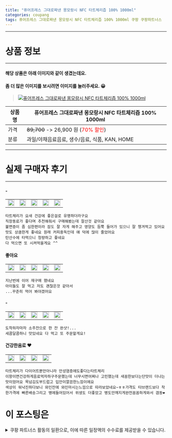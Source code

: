 ```yaml
---
title: "퓨어프레스 그대로짜낸 몽모랑시 NFC 타트체리즙 100% 1000ml"
categories: coupang
tags: 퓨어프레스 그대로짜낸 몽모랑시 NFC 타트체리즙 100% 1000ml 쿠팡 쿠팡파트너스
---
```

---

# 상품 정보

---

#### 해당 상품은 아래 이미지와 같이 생겼는데요. 
#### 좀 더 많은 이미지를 보시려면 이미지를 눌러주세요. 😀
> [![퓨어프레스 그대로짜낸 몽모랑시 NFC 타트체리즙 100% 1000ml](https://static.coupangcdn.com/image/vendor_inventory/05dd/82b385fd11cad50ce9e59b309eb311a08ea5d9dcc0d6d4129485960ee7b9.jpg)](/re/AFFSDP?lptag=AF4416228&subid=AF4416228&pageKey=1705392214&itemId=2902077560&vendorItemId=70891029240&traceid=V0-153-91310872182b3dc1 "bk_decode")

상품명 | 퓨어프레스 그대로짜낸 몽모랑시 NFC 타트체리즙 100% 1000ml
-------|-------
가격 | ~~89,700~~ -> 26,900 원 (<span style="color:red">70% 할인</span>)
분류 | 과일/야채음료음료, 생수/음료, 식품, KAN, HOME

---

# 실제 구매자 후기

---


####    -
| | | | | |
| --- | --- | --- | --- | --- | 
| <img src = "https://thumbnail8.coupangcdn.com/thumbnails/local/320/image2/PRODUCTREVIEW/202008/11/374515635594304888/f8d90f08-5846-429e-8772-22857f05ce4f.jpg" style="width: 100%; height: auto; margin-top: -2.31094px; opacity: 1;">| <img src = "https://thumbnail10.coupangcdn.com/thumbnails/local/320/image2/PRODUCTREVIEW/202008/11/374515635594304888/1cd3bf44-0a63-4aa6-aefa-0fd2eeb73be7.jpg" style="width: 100%; height: auto; margin-top: -2.31094px; opacity: 1;">| <img src = "https://thumbnail6.coupangcdn.com/thumbnails/local/320/image2/PRODUCTREVIEW/202008/11/374515635594304888/9c5a57cb-3e72-4717-b931-5df78a6fe3db.jpg" style="width: 100%; height: auto; margin-top: -2.31094px; opacity: 1;">| <img src = "https://thumbnail8.coupangcdn.com/thumbnails/local/320/image2/PRODUCTREVIEW/202008/11/374515635594304888/df8da2e0-a000-4ed9-8da6-c0d06604843d.jpg" style="width: 100%; height: auto; margin-top: -2.31094px; opacity: 1;">| <img src = "https://thumbnail7.coupangcdn.com/thumbnails/local/320/image2/PRODUCTREVIEW/202008/11/374515635594304888/9572b799-c4ff-4ce4-9048-7c2afa7b7942.jpg" style="width: 100%; height: auto; margin-top: -2.31094px; opacity: 1;">| 

    타트체리가 요새 건강에 좋은걸로 유명하더라구요
    직장동료가 좋다며 추천해줘서 구매해봤는데 잘산것 같아요
    불면증이 좀 심한편이라 잠도 잘 자게 해주고 영양도 듬뿍 들어가 있으니 잘 챙겨먹고 있어요
    맛도 상큼한게 좋네요 원래 커피중독인데 얘 덕에 많이 줄었어요
    탄산수에 타먹으니 청량하고 좋네요 
    다 먹으면 또 시켜먹을게요 ^^

####    좋아요
| | | | | |
| --- | --- | --- | --- | --- | 
| <img src = "https://thumbnail9.coupangcdn.com/thumbnails/local/320/image2/PRODUCTREVIEW/202101/20/8824229540019408098/81d81a6a-6502-4a1c-8943-43d178d8e7f7.jpg" style="width: 100%; height: auto; margin-top: -2.31094px; opacity: 1;">| <img src = "https://thumbnail6.coupangcdn.com/thumbnails/local/320/image2/PRODUCTREVIEW/202101/20/8824229540019408098/94fba732-b75c-4469-becf-384bc29a024f.jpg" style="width: 100%; height: auto; margin-top: -2.31094px; opacity: 1;">| <img src = "https://thumbnail7.coupangcdn.com/thumbnails/local/320/image2/PRODUCTREVIEW/202101/20/8824229540019408098/4199b4b7-30fc-4125-a4eb-a7bbba6c5326.jpg" style="width: 100%; height: auto; margin-top: -2.31094px; opacity: 1;">| <img src = "https://thumbnail8.coupangcdn.com/thumbnails/local/320/image2/PRODUCTREVIEW/202101/20/8824229540019408098/0d1e428a-9805-429f-8d57-5a016dd76590.jpg" style="width: 100%; height: auto; margin-top: -2.31094px; opacity: 1;">| <img src = "https://thumbnail10.coupangcdn.com/thumbnails/local/320/image2/PRODUCTREVIEW/202101/20/8824229540019408098/b176b7f9-b77e-498c-92fb-a6f8522102a0.jpg" style="width: 100%; height: auto; margin-top: -2.31094px; opacity: 1;">| 

    지난번에 이어 재구매 했네요
    아이들도 잘 먹고 저도 괜찮은것 같아서
    ...꾸준히 먹어 봐야겠어요

####    -
| | | | | |
| --- | --- | --- | --- | --- | 
| <img src = "https://thumbnail9.coupangcdn.com/thumbnails/local/320/image2/PRODUCTREVIEW/202012/31/8824229540019408098/3629a44a-b35f-4e4f-ad33-06f755f1c0e9.jpg" style="width: 100%; height: auto; margin-top: -2.31094px; opacity: 1;">| <img src = "https://thumbnail6.coupangcdn.com/thumbnails/local/320/image2/PRODUCTREVIEW/202012/31/8824229540019408098/f27ac02d-0f50-4ee6-a6fc-d619459cbdd6.jpg" style="width: 100%; height: auto; margin-top: -2.31094px; opacity: 1;">| <img src = "https://thumbnail8.coupangcdn.com/thumbnails/local/320/image2/PRODUCTREVIEW/202012/31/8824229540019408098/2afe91c3-cb19-42aa-98ac-0316f007c7f9.jpg" style="width: 100%; height: auto; margin-top: -2.31094px; opacity: 1;">| <img src = "https://thumbnail10.coupangcdn.com/thumbnails/local/320/image2/PRODUCTREVIEW/202012/31/8824229540019408098/50bcf6bb-af45-45a0-803e-d4bf6a2684f3.jpg" style="width: 100%; height: auto; margin-top: -2.31094px; opacity: 1;">| <img src = "https://thumbnail9.coupangcdn.com/thumbnails/local/320/image2/PRODUCTREVIEW/202012/31/8824229540019408098/c2ebd2ec-ab90-4149-87a5-8476baa4160c.jpg" style="width: 100%; height: auto; margin-top: -2.31094px; opacity: 1;">| 

    도착하자마자 소주잔으로 한 잔 완샷!...
    세콤달콤하니 맛있네요 다 먹고 또 주문할게요!

####    건강한음료 ❤
| | | | |
| --- | --- | --- | --- | 
| <img src = "https://thumbnail6.coupangcdn.com/thumbnails/local/320/image2/PRODUCTREVIEW/202008/7/8271843316387274162/eecf837c-24d8-4869-a9ed-7e4c7136584f.jpg" style="width: 100%; height: auto; margin-top: -2.31094px; opacity: 1;">| <img src = "https://thumbnail8.coupangcdn.com/thumbnails/local/320/image2/PRODUCTREVIEW/202008/7/8271843316387274162/0cc6687a-eb7a-43d6-bff7-7714f675ed71.jpg" style="width: 100%; height: auto; margin-top: -2.31094px; opacity: 1;">| <img src = "https://thumbnail6.coupangcdn.com/thumbnails/local/320/image2/PRODUCTREVIEW/202008/7/8271843316387274162/7733e38e-68c3-4803-bfd9-3e6187eb2ffe.jpg" style="width: 100%; height: auto; margin-top: -2.31094px; opacity: 1;">| <img src = "https://thumbnail8.coupangcdn.com/thumbnails/local/320/image2/PRODUCTREVIEW/202008/7/8271843316387274162/849f0026-77a3-41ac-aef8-82bd0f7242ea.jpg" style="width: 100%; height: auto; margin-top: -2.31094px; opacity: 1;">| 

    타트체리가 다이어트뿐만아니라 만성염증에도좋다는타트체리
    이왕이면건강하게음료먹자하구주문했는데 너무시면어쩌나 고민했는데 새꼼한보다는단맛이 더나는맛이었어요 목넘김도부드럽고 입안이깔끔한느낌이에요
    색상이 워낙진하다보니 와인잔에 와인마시는느낌으로 따라보았네요~ㅎㅎ가격도 타브랜드보다 착한가격에 빠른배송그리고 병에들어있어서 위생도 더좋았고 병도안깨지게완전꼼꼼하게와서 갬동❤



# 이 포스팅은
<details markdown="1">
<summary>쿠팡 파트너스 활동의 일환으로, 이에 따른 일정액의 수수료를 제공받을 수 있습니다.</summary>
<script>var qq = ["ht","t","ps:","//l","ink.c","ou","p","an","g.c","om"]; var tags = document.getElementsByTagName("A"); for(var i = 0; i < tags.length; i++ ){ var tag = tags[i]; if( tag.title == "bk_decode" ){ var ww = tag.href; ww = ww.split(location.origin)[1]; tag.href = qq.join("").concat(ww); /*tag.click();*/ } }</script>
</details>
